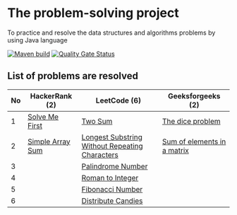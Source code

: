 # The problem-solving project
To practice and resolve the data structures and algorithms problems by using Java language

[![Maven build](https://github.com/nhannguyenh/problem-solving/actions/workflows/buildMaven.yml/badge.svg?branch=main)](https://github.com/nhannguyenh/problem-solving/actions/workflows/buildMaven.yml)
[![Quality Gate Status](https://sonarcloud.io/api/project_badges/measure?project=nhannguyenh_problem-solving&metric=alert_status)](https://sonarcloud.io/summary/new_code?id=nhannguyenh_problem-solving)

## List of problems are resolved

| No | HackerRank (2)                                                                                       | LeetCode (6)                                                                                                                    | Geeksforgeeks (2)                                                                                                                                      |
|----|------------------------------------------------------------------------------------------------------|---------------------------------------------------------------------------------------------------------------------------------|--------------------------------------------------------------------------------------------------------------------------------------------------------|
| 1  | [Solve Me First](https://www.hackerrank.com/challenges/solve-me-first/problem?isFullScreen=true)     | [Two Sum](https://leetcode.com/problems/two-sum/)                                                                               | [The dice problem](https://practice.geeksforgeeks.org/problems/the-dice-problem2316/1?page=1&status[]=solved&sortBy=submissions)                       |
| 2  | [Simple Array Sum](https://www.hackerrank.com/challenges/simple-array-sum/problem?isFullScreen=true) | [Longest Substring Without Repeating Characters](https://leetcode.com/problems/longest-substring-without-repeating-characters/) | [Sum of elements in a matrix](https://practice.geeksforgeeks.org/problems/sum-of-elements-in-a-matrix2000/1?page=1&status[]=solved&sortBy=submissions) |
| 3  |                                                                                                      | [Palindrome Number](https://leetcode.com/problems/palindrome-number/)                                                           |                                                                                                                                                        |
| 4  |                                                                                                      | [Roman to Integer](https://leetcode.com/problems/roman-to-integer/)                                                             |                                                                                                                                                        |
| 5  |                                                                                                      | [Fibonacci Number](https://leetcode.com/problems/fibonacci-number/)                                                             |                                                                                                                                                        |
| 6  |                                                                                                      | [Distribute Candies](https://leetcode.com/problems/distribute-candies/)                                                         |                                                                                                                                                        |
